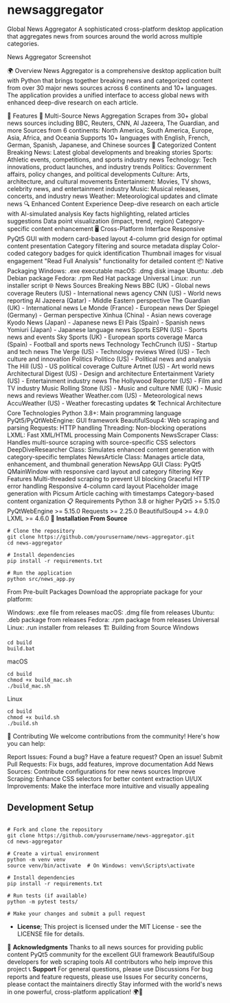 # newsaggregator
Global News Aggregator
A sophisticated cross-platform desktop application that aggregates news from sources around the world across multiple categories.

News Aggregator Screenshot

🌍 Overview
News Aggregator is a comprehensive desktop application built with Python that brings together breaking news and categorized content from over 30 major news sources across 6 continents and 10+ languages. The application provides a unified interface to access global news with enhanced deep-dive research on each article.

🚀 Features
📰 Multi-Source News Aggregation
Scrapes from 30+ global news sources including BBC, Reuters, CNN, Al Jazeera, The Guardian, and more
Sources from 6 continents: North America, South America, Europe, Asia, Africa, and Oceania
Supports 10+ languages with English, French, German, Spanish, Japanese, and Chinese sources
📂 Categorized Content
Breaking News: Latest global developments and breaking stories
Sports: Athletic events, competitions, and sports industry news
Technology: Tech innovations, product launches, and industry trends
Politics: Government affairs, policy changes, and political developments
Culture: Arts, architecture, and cultural movements
Entertainment: Movies, TV shows, celebrity news, and entertainment industry
Music: Musical releases, concerts, and industry news
Weather: Meteorological updates and climate news
🔍 Enhanced Content Experience
Deep-dive research on each article with AI-simulated analysis
Key facts highlighting, related articles suggestions
Data point visualization (impact, trend, region)
Category-specific content enhancement
🖥️ Cross-Platform Interface
Responsive PyQt5 GUI with modern card-based layout
4-column grid design for optimal content presentation
Category filtering and source metadata display
Color-coded category badges for quick identification
Thumbnail images for visual engagement
"Read Full Analysis" functionality for detailed content
📦 Native Packaging
Windows: .exe executable
macOS: .dmg disk image
Ubuntu: .deb Debian package
Fedora: .rpm Red Hat package
Universal Linux: .run installer script
🌐 News Sources
Breaking News
BBC (UK) - Global news coverage
Reuters (US) - International news agency
CNN (US) - World news reporting
Al Jazeera (Qatar) - Middle Eastern perspective
The Guardian (UK) - International news
Le Monde (France) - European news
Der Spiegel (Germany) - German perspective
Xinhua (China) - Asian news coverage
Kyodo News (Japan) - Japanese news
El Pais (Spain) - Spanish news
Yomiuri (Japan) - Japanese language news
Sports
ESPN (US) - Sports news and events
Sky Sports (UK) - European sports coverage
Marca (Spain) - Football and sports news
Technology
TechCrunch (US) - Startup and tech news
The Verge (US) - Technology reviews
Wired (US) - Tech culture and innovation
Politics
Politico (US) - Political news and analysis
The Hill (US) - US political coverage
Culture
Artnet (US) - Art world news
Architectural Digest (US) - Design and architecture
Entertainment
Variety (US) - Entertainment industry news
The Hollywood Reporter (US) - Film and TV industry
Music
Rolling Stone (US) - Music and culture
NME (UK) - Music news and reviews
Weather
Weather.com (US) - Meteorological news
AccuWeather (US) - Weather forecasting updates
🛠️ Technical Architecture
Core Technologies
Python 3.8+: Main programming language
PyQt5/PyQtWebEngine: GUI framework
BeautifulSoup4: Web scraping and parsing
Requests: HTTP handling
Threading: Non-blocking operations
LXML: Fast XML/HTML processing
Main Components
NewsScraper Class: Handles multi-source scraping with source-specific CSS selectors
DeepDiveResearcher Class: Simulates enhanced content generation with category-specific templates
NewsArticle Class: Manages article data, enhancement, and thumbnail generation
NewsApp GUI Class: PyQt5 QMainWindow with responsive card layout and category filtering
Key Features
Multi-threaded scraping to prevent UI blocking
Graceful HTTP error handling
Responsive 4-column card layout
Placeholder image generation with Picsum
Article caching with timestamps
Category-based content organization
📋 Requirements
Python 3.8 or higher
PyQt5 >= 5.15.0
PyQtWebEngine >= 5.15.0
Requests >= 2.25.0
BeautifulSoup4 >= 4.9.0
LXML >= 4.6.0
🚀 **Installation From Source**
```
# Clone the repository
git clone https://github.com/yourusername/news-aggregator.git
cd news-aggregator

# Install dependencies
pip install -r requirements.txt

# Run the application
python src/news_app.py
```
From Pre-built Packages
Download the appropriate package for your platform:

Windows: .exe file from releases
macOS: .dmg file from releases
Ubuntu: .deb package from releases
Fedora: .rpm package from releases
Universal Linux: .run installer from releases
🏗️ Building from Source
Windows
```
cd build
build.bat
```

macOS
```
cd build
chmod +x build_mac.sh
./build_mac.sh
```

Linux
```
cd build
chmod +x build.sh
./build.sh
```
🤝 Contributing
We welcome contributions from the community! Here's how you can help:

Report Issues: Found a bug? Have a feature request? Open an issue!
Submit Pull Requests: Fix bugs, add features, improve documentation
Add News Sources: Contribute configurations for new news sources
Improve Scraping: Enhance CSS selectors for better content extraction
UI/UX Improvements: Make the interface more intuitive and visually appealing

## Development Setup
```

# Fork and clone the repository
git clone https://github.com/yourusername/news-aggregator.git
cd news-aggregator

# Create a virtual environment
python -m venv venv
source venv/bin/activate  # On Windows: venv\Scripts\activate

# Install dependencies
pip install -r requirements.txt

# Run tests (if available)
python -m pytest tests/

# Make your changes and submit a pull request
```
- **License**;
This project is licensed under the MIT License - see the LICENSE file for details.

🙏 **Acknowledgments**
Thanks to all news sources for providing public content
PyQt5 community for the excellent GUI framework
BeautifulSoup developers for web scraping tools
All contributors who help improve this project
📞 **Support**
For general questions, please use Discussions
For bug reports and feature requests, please use Issues
For security concerns, please contact the maintainers directly
Stay informed with the world's news in one powerful, cross-platform application! 🌍📰
